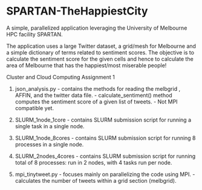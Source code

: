 # SPARTAN-TheHappiestCity
A simple, parallelized application leveraging the University of Melbourne HPC facility SPARTAN. 

The application uses a large Twitter dataset, a grid/mesh for Melbourne and a simple dictionary of terms related to sentiment scores. 
The objective is to calculate the sentiment score for the given cells and hence to calculate the area of Melbourne that has the happiest/most miserable people!

Cluster and Cloud Computing Assignment 1


1. json_analysis.py - contains the methods for reading the melbgrid , AFFIN, and the twitter data file.
                    - calculate_sentiment() method computes the sentiment score of a given list of tweets. 
                    - Not MPI compatible yet.

2. SLURM_1node_1core - contains SLURM submission script for running a single task in a single node.

3. SLURM_1node_8cores - contains SLURM submission script for running 8 processes in a single node.

4. SLURM_2nodes_4cores - contains SLURM submission script for running total of 8 processes: run in 2 nodes, with 4 tasks run per node.

5. mpi_tinytweet.py - focuses mainly on parallelizing the code using MPI. 
                    - calculates the number of tweets within a grid section (melbgrid). 
